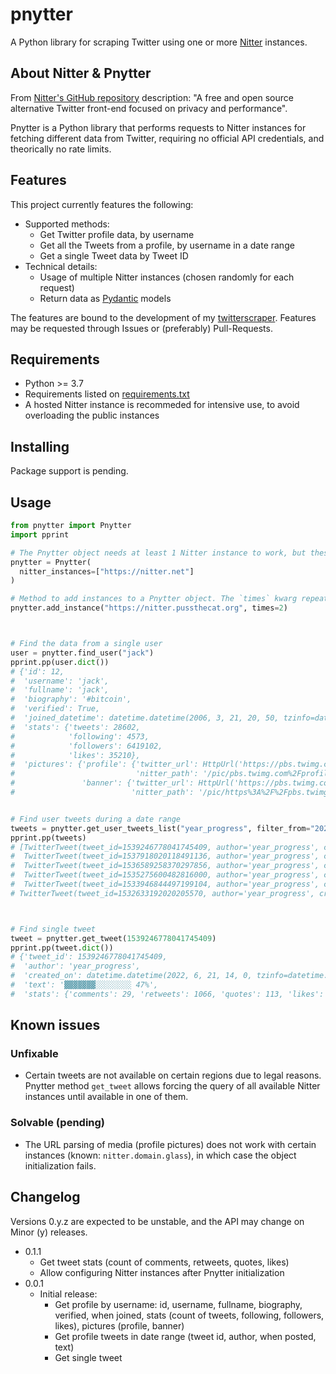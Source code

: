 # pnytter

A Python library for scraping Twitter using one or more [Nitter](https://github.com/zedeus/nitter) instances.

## About Nitter & Pnytter

From [Nitter's GitHub repository](https://github.com/zedeus/nitter) description: "A free and open source alternative Twitter front-end focused on privacy and performance".

Pnytter is a Python library that performs requests to Nitter instances for fetching different data from Twitter, requiring no official API credentials, and theorically no rate limits.

## Features

This project currently features the following:

- Supported methods:
  - Get Twitter profile data, by username
  - Get all the Tweets from a profile, by username in a date range
  - Get a single Tweet data by Tweet ID
- Technical details:
  - Usage of multiple Nitter instances (chosen randomly for each request)
  - Return data as [Pydantic](https://pydantic-docs.helpmanual.io) models

The features are bound to the development of my [twitterscraper](https://github.com/David-Lor/twitterscraper). Features may be requested through Issues or (preferably) Pull-Requests.

## Requirements

- Python >= 3.7
- Requirements listed on [requirements.txt](requirements.txt)
- A hosted Nitter instance is recommeded for intensive use, to avoid overloading the public instances

## Installing

Package support is pending.

## Usage

```python
from pnytter import Pnytter
import pprint

# The Pnytter object needs at least 1 Nitter instance to work, but these can be added after initialization
pnytter = Pnytter(
  nitter_instances=["https://nitter.net"]
)

# Method to add instances to a Pnytter object. The `times` kwarg repeats the instance to increase its chances of being used
pnytter.add_instance("https://nitter.pussthecat.org", times=2)



# Find the data from a single user
user = pnytter.find_user("jack")
pprint.pp(user.dict())
# {'id': 12,
#  'username': 'jack',
#  'fullname': 'jack',
#  'biography': '#bitcoin',
#  'verified': True,
#  'joined_datetime': datetime.datetime(2006, 3, 21, 20, 50, tzinfo=datetime.timezone.utc),
#  'stats': {'tweets': 28602,
#            'following': 4573,
#            'followers': 6419102,
#            'likes': 35210},
#  'pictures': {'profile': {'twitter_url': HttpUrl('https://pbs.twimg.com/profile_images/1115644092329758721/AFjOr-K8.jpg', scheme='https', host='pbs.twimg.com', tld='com', host_type='domain', port='443', path='/profile_images/1115644092329758721/AFjOr-K8.jpg'),
#                           'nitter_path': '/pic/pbs.twimg.com%2Fprofile_images%2F1115644092329758721%2FAFjOr-K8.jpg'},
#               'banner': {'twitter_url': HttpUrl('https://pbs.twimg.com/profile_banners/12/1584998840/1500x500', scheme='https', host='pbs.twimg.com', tld='com', host_type='domain', port='443', path='/profile_banners/12/1584998840/1500x500'),
#                          'nitter_path': '/pic/https%3A%2F%2Fpbs.twimg.com%2Fprofile_banners%2F12%2F1584998840%2F1500x500'}}}


# Find user tweets during a date range
tweets = pnytter.get_user_tweets_list("year_progress", filter_from="2022-06-01", filter_to="2022-06-25")
pprint.pp(tweets)
# [TwitterTweet(tweet_id=1539246778041745409, author='year_progress', created_on=datetime.datetime(2022, 6, 21, 14, 0, tzinfo=datetime.timezone.utc), text='▓▓▓▓▓▓▓░░░░░░░░ 47%', stats=Stats(comments=29, retweets=1066, quotes=113, likes=5497)),
#  TwitterTweet(tweet_id=1537918020118491136, author='year_progress', created_on=datetime.datetime(2022, 6, 17, 22, 0, tzinfo=datetime.timezone.utc), text='▓▓▓▓▓▓▓░░░░░░░░ 46%', stats=Stats(comments=26, retweets=984, quotes=102, likes=5866)),
#  TwitterTweet(tweet_id=1536589258370297856, author='year_progress', created_on=datetime.datetime(2022, 6, 14, 6, 0, tzinfo=datetime.timezone.utc), text='▓▓▓▓▓▓▓░░░░░░░░ 45%', stats=Stats(comments=40, retweets=1490, quotes=144, likes=7543)),
#  TwitterTweet(tweet_id=1535275600482816000, author='year_progress', created_on=datetime.datetime(2022, 6, 10, 15, 0, tzinfo=datetime.timezone.utc), text='▓▓▓▓▓▓▓░░░░░░░░ 44%', stats=Stats(comments=21, retweets=937, quotes=95, likes=5879)),
#  TwitterTweet(tweet_id=1533946844497199104, author='year_progress', created_on=datetime.datetime(2022, 6, 6, 23, 0, tzinfo=datetime.timezone.utc), text='▓▓▓▓▓▓░░░░░░░░░ 43%', stats=Stats(comments=42, retweets=1090, quotes=121, likes=7327)),
# TwitterTweet(tweet_id=1532633192020205570, author='year_progress', created_on=datetime.datetime(2022, 6, 3, 8, 0, tzinfo=datetime.timezone.utc), text='▓▓▓▓▓▓░░░░░░░░░ 42%', stats=Stats(comments=31, retweets=1152, quotes=165, likes=7021))]



# Find single tweet
tweet = pnytter.get_tweet(1539246778041745409)
pprint.pp(tweet.dict())
# {'tweet_id': 1539246778041745409,
#  'author': 'year_progress',
#  'created_on': datetime.datetime(2022, 6, 21, 14, 0, tzinfo=datetime.timezone.utc),
#  'text': '▓▓▓▓▓▓▓░░░░░░░░ 47%',
#  'stats': {'comments': 29, 'retweets': 1066, 'quotes': 113, 'likes': 5497}}
```

## Known issues

### Unfixable

- Certain tweets are not available on certain regions due to legal reasons. Pnytter method `get_tweet` allows forcing the query of all available Nitter instances until available in one of them.

### Solvable (pending)

- The URL parsing of media (profile pictures) does not work with certain instances (known: `nitter.domain.glass`), in which case the object initialization fails.

## Changelog

Versions 0.y.z are expected to be unstable, and the API may change on Minor (y) releases.

- 0.1.1
  - Get tweet stats (count of comments, retweets, quotes, likes)
  - Allow configuring Nitter instances after Pnytter initialization
- 0.0.1
  - Initial release:
    - Get profile by username: id, username, fullname, biography, verified, when joined, stats (count of tweets, following, followers, likes), pictures (profile, banner)
    - Get profile tweets in date range (tweet id, author, when posted, text)
    - Get single tweet
